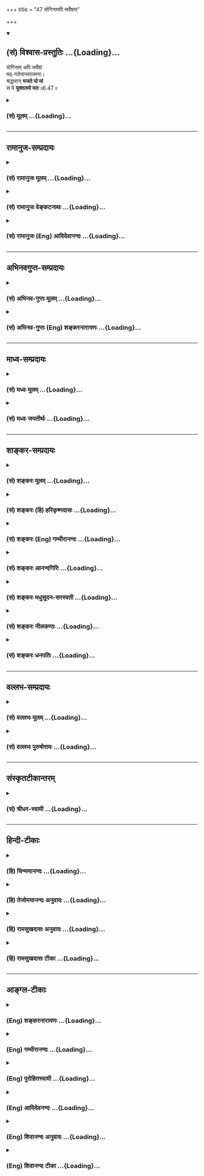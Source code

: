 +++
title = "47 योगिनामपि सर्वेषाम्"

+++
<div class="js_include" newlevelforh1="2" title="(सं) विश्वास-प्रस्तुतिः" unfilled url="/mahAbhAratam/shlokashaH/06-bhIShma-parva/03-bhagavad-gItA-parva/saMskRtam/vishvAsa-prastutiH/06_Atma-saMyama-yogaH_a/47_yoginAmapi_sarveS.md">
<details open><summary><h2>(सं) विश्वास-प्रस्तुतिः ...{Loading}...</h2></summary>

योगिनाम् अपि सर्वेषां  
मद्-गतेनान्तरात्मना।  
श्रद्धावान् **भजते यो मां**  
स मे **युक्ततमो मतः**॥6.47॥
</details>
</div>
<div class="js_include collapsed" newlevelforh1="3" title="(सं) मूलम्" unfilled url="/mahAbhAratam/shlokashaH/06-bhIShma-parva/03-bhagavad-gItA-parva/saMskRtam/mUlam/06_Atma-saMyama-yogaH_a/47_yoginAmapi_sarveS.md">
<details><summary><h3>(सं) मूलम् ...{Loading}...</h3></summary>

योगिनामपि सर्वेषां मद्गतेनान्तरात्मना।  
श्रद्धावान्भजते यो मां स मे युक्ततमो मतः।।6.47।।
</details>
</div>


_________________
## रामानुज-सम्प्रदायः
<div class="js_include collapsed" newlevelforh1="3" title="(सं) रामानुजः मूलम्" unfilled url="/mahAbhAratam/shlokashaH/06-bhIShma-parva/03-bhagavad-gItA-parva/saMskRtam/rAmAnujaH/mUlam/06_Atma-saMyama-yogaH_a/47_yoginAmapi_sarveS.md">
<details><summary><h3>(सं) रामानुजः मूलम् ...{Loading}...</h3></summary>

।।6.47।। **योगिनाम्** इति पञ्चम्यर्थे षष्ठी। सर्वभूतस्थम् इत्यादिना
चतुर्विधायोगिनः प्रतिपादिताः तेषुअनन्तर्गतत्वाद् वक्ष्यमाणस्य योगिनः न
निर्धारणे षष्ठी संभवति।**अपि सर्वेषाम्** इति सर्वशब्दनिर्दिष्टाः
तपस्विप्रभृतयः तत्र अपि उक्तेन न्यायेन पञ्चम्यर्थो ग्रहीतव्यः योगिभ्यः
अपि सर्वेभ्यो वक्ष्यमाणो योगी युक्ततमः तदपेक्षया अवरत्वे
तपस्विप्रभृतीनां योगिनां च न कश्चिद् विशेष इत्यर्थः। मेर्वपेक्षया
सर्षपाणाम् इव यद्यपि सर्षपेषु अन्योन्यन्यूनाधिकभावो विद्यते तथापि
मेर्वपेक्षया अवरत्वनिर्देशः समानः। मत्प्रियत्वातिरेकेण
अनन्यसाधारणस्वभावतया **मद्गतेन अन्तरात्मना** मनसा
बाह्याभ्यन्तरसकलवृत्तिविशेषाश्रयभूतं मनो हि अन्तरात्मा
अत्यर्थमत्प्रियत्वेन मया विना स्वधारणालाभात् मद्गतेन मनसा
**श्रद्धावान्** अत्यर्थमत्प्रियत्वेन
क्षणमात्रवियोगासहतयामप्राप्तिप्रवृत्तौ त्वरावान् **यो मां भजतेमां
विचित्रानन्तभोग्यभोक्तृवर्गभोगोपकरणभोगस्थानपरिपूर्णनिखिलजगदुदयविभवलयलीलम्
अस्पृष्टाशेषदोषानवधिकातिशयज्ञानबलैश्वर्यवीर्यशक्तितेजःप्रभृत्यसंख्येयकल्याणगुणगणनिधिं
स्वाभिमतानुरूपैकरूपाचिन्त्यदिव्याद्भुतनित्यनिरवद्यनिरतिशयौज्ज्वल्यसौन्दर्यसौगन्ध्यसौकुमार्यलावण्ययौवनाद्यनन्तगुण
निधिदिव्यरूपं वाङ्मनसापरिच्छेद्यस्वरूपस्वभावम्
अपारकारुण्यसौशील्यवात्सल्यौदार्यैश्वर्यमहोदधिम्
अनालोचितविशेषाशेषलोकशरण्यं प्रणतार्तिहरम् आश्रितवात्सल्यैकजलधिम्
अखिलमनुजनयनविषयतां गतम् अजहत्स्वस्वभावं वसुदेवगृहे अवतीर्णम्
अनवधिकातिशयतेजसा निखिलं जगद् भासयन्तम् आत्मकान्त्या विश्वम् आप्यायन्तं
भजते सेवते उपासते इत्यर्थः।** स मे युक्ततमो मतः **स सर्वेभ्यः श्रेष्ठतम
इति सर्वं सर्वदा यथावस्थितं स्वत एव साक्षात्कुर्वन् अहं मन्ये।**

</details>
</div>
<div class="js_include collapsed" newlevelforh1="3" title="(सं) रामानुजः वेङ्कटनाथः" unfilled url="/mahAbhAratam/shlokashaH/06-bhIShma-parva/03-bhagavad-gItA-parva/saMskRtam/rAmAnujaH/venkaTanAthaH/06_Atma-saMyama-yogaH_a/47_yoginAmapi_sarveS.md">
<details><summary><h3>(सं) रामानुजः वेङ्कटनाथः ...{Loading}...</h3></summary>

  
  
।।6.47।। एवं सर्वस्मादाधिक्ये जीवात्मयोगिनः प्रतिपादिते ततः परमपुरुषार्थो
नास्तीति श्रोता चरितार्थबुद्धिः स्यादिति शङ्कमानो भूमविद्यायामिव स्वयमेव
ततोऽप्यतिशयितपुरुषार्थसाधकं तदङ्गिनः स्वविषयभक्तियोगं मध्यमषट्केन
प्रतिपादयितुं स्वयमेव प्रस्तौतीत्याह तदेवमिति। उक्तैः
प्रमाणतकरुपपादितप्रकारेणेत्यर्थः। सङ्गत्यर्थं प्रथमषट्कस्य
मध्यमषट्कशेषत्वमाह परविद्याङ्गभूतमिति। तत्र प्रमाणद्योतनं
प्रजापतिवाक्योदितमिति। प्रागेवेदं प्रपञ्चितम्। एतेन
परिशुद्धप्रत्यगात्मदर्शनमात्रस्य परमयोगत्वादिकं
वदन्तोऽन्तिमयुगवेदान्तिप्रभृतयो निरस्ताः। परविद्यां परां विद्यामित्यर्थः।
अथ परा यया तदक्षरमधिगम्यते मुं.उ.1।1।5 इत्यादिवत्। यद्वा परमात्मनो
विद्यामित्यर्थः। प्रस्तौति प्रस्तावमात्रमिदं प्रपञ्चो ह्यनन्तरं
भविष्यतीति भावः।  
  
तपस्विभ्योऽधिकः 6।46 इत्यादिप्रकरणादत्रापियोगिभ्यः इत्यर्थोऽभिप्रेत इति
मन्वान आह योगिनामिति। पञ्चम्यर्थे षष्ठीति सम्बन्धसामान्यषष्ठ्याः
सम्बन्धविशेषे विवक्षावशात्पर्यवसानमिति भावः। नन्वेवं किमर्थं
परिक्लिश्यते निर्धारणे षष्ठ्यत्र सम्भवति। तथाहि प्रागुक्तेषु चतुर्षु
योगेषुसर्वभूतस्थितं यो मां भजत्येकत्वमास्थितः 6।31 इति योगी कश्चिदुक्तः
अत्रापिश्रद्धावान् भजते यो माम् इति स एव प्रत्यभिज्ञायते
अतस्तन्निर्धारणेनयुक्ततमः इति प्रशंसाऽत्र क्रियते। युक्ततमः इत्यत्र
प्रत्ययश्च निर्धारणार्थत्वसूचकः तस्मान्नासौ पञ्चम्यर्थे षष्ठीति तत्राह
सर्वभूतस्थमिति। एतेन पूर्वश्लोकेयोगी इत्येकवचननिर्देशेऽप्यत्र बहुवचनेन
नानुवादस्य विषयोऽपि दर्शितः ततः किमित्यत्राह तेष्विति। अयमभिप्रायः
परमात्मोपासको हि योगी मध्यमषट्केन वक्ष्यते तस्य च प्रस्तावोऽत्र क्रियते
नचासौ प्रागुक्तःसर्वभूतस्थितं यो माम् 6।31 इत्यादेश्च
साम्यानुसन्धानविषयत्वं प्रागेव प्रतिपादितं ततो न तस्यात्र प्रत्यभिज्ञा
किञ्चआत्मौपम्येन 6।32 इति श्लोकेसर्वभूतस्थितम् इत्याद्युक्तयोगिनोऽपि
परतरो योगी प्रागुक्तः ततश्चसर्वभूतस्थितम् इत्यादिनोक्तयोगिनोऽत्र
सर्वस्मादाधिक्यप्रतिपादने पूर्वेण विरोधः स्यात् अतोऽस्य
योगिनस्तेष्वन्यतमत्वायोगान्न निर्धारणे षष्ठीयम्
तदिदमुक्तंतेष्वनन्तर्गतत्वादिति। ननु पूर्वोक्तान्वक्ष्यमाणं च योगिनं
सामान्येन संगृह्य तेष्वन्यतमस्य वक्ष्यमाणस्य निर्धारणं किं न स्यात् मैवं
प्रतिपन्नेषु केषुचित्प्रतिपन्न एव हि कश्चिन्निर्धार्यः
अन्यथाऽतिशयविधानार्थमनुवादायोगात्। नच वक्ष्यमाणो योगीश्रोतुरर्जुनस्य इतः
पूर्वं प्रतिपन्नः इदमपिवक्ष्यमाणस्येतिपदेन सूचितम्। अतः प्रागुक्तेभ्यो
योगिभ्योऽधिकस्य वक्ष्यमाणस्य योगिनः प्रस्ताव एवायं भवितुमर्हति ततश्च
पञ्चम्यर्थत्वे विवक्षणीये न निर्धारणे षष्ठी सम्भवतीतियोगिनामपि सर्वेषाम्
इति सामानाधिकरण्येन योजनायामपिशब्दस्य मन्दप्रयोजनत्वं स्यात् योगिनां हि
प्रशंसा तदा सूचिता स्यात् सा च प्रागेव प्रतिपन्नत्वादत्र न सूचनमपेक्षते।
समुद्रादपि विपुलोऽयमित्यादिव्यवहारेष्विव विपरीतप्रतीतिश्च स्यात्
अपिशब्दस्य समुच्चयार्थत्वं प्रसिद्धिप्रकर्षवदत्रापि
सम्भवदपरित्याज्यम्योगिनामपि इत्यनेनैव गतार्थत्वेन
सर्वशब्दश्चनात्यन्तापेक्षितः यदि चापेः समुच्चयार्थत्वं सर्वशब्दस्य च
समुच्चेतव्यार्थान्तरपरत्वं सम्भवति अतस्तदेवोपादातुमुचितम्। सम्भवन्ति
चात्र सर्वशब्दार्थतया तपस्विप्रभृतयः प्रसक्ताः ते च न योगिशब्देन
संगृहीताः मुख्ये सम्भवति च तेन तल्लक्षणा न युक्ता। योगिभ्यो न्यूनानामपि
तेषामुपादानं दृष्टान्तार्थतयाऽत्यन्तोचितमेव। योगिनां तपस्विप्रभृतीनां च
समुच्चयोऽवरत्वसाम्यप्रतिपादनौपयिकत्वादत्यन्तापेक्षितः।
तदेतत्सर्वमभिप्रयन्नाह अपि सर्वेषामिति। उक्तेन न्यायेनेति।
प्रकरणवशात्तेष्वनन्तर्गतत्वादन्तर्भावयितुमशक्यत्वाच्चेति
भावः। तपस्व्यादिसङ्ग्रहाभिप्रायं वक्तुं फलितमन्वयमाह योगिभ्य इति। युक्ततम
इति अधिक इत्यर्थः। यद्वा योगिनां तपस्विप्रभृतीनां च
यथास्वमुपाययुक्तत्वात्तेभ्यः सर्वेभ्योऽयमतिशयितोपाययुक्त इत्यर्थः। अथवा
योग्यतम इत्यर्थः। एतदखिलमभिप्रेत्यश्रेष्ठतमः इति वक्ष्यति। योगिभ्योऽपि
न्यूनतमास्तपस्विप्रभृतयः किमर्थमत्र संगृह्यन्त इत्यत्र दृष्टान्तार्थतां
विशदयतितदपेक्षयेति। लौकिकोदाहरणेन द्रढयतिमेर्वपेक्षयेति। नन्ववरत्वे न
कश्चिद्विशेष इत्ययुक्तम् तथासति तपस्विप्रभृतीनां योगिनां
चात्यन्तसमत्वप्रसङ्गात् अस्ति च विशेषो मेर्वपेक्षयापि सर्षपाणां मात्रया
न्यूनाधिकभावेनावरत्वावरतरत्वरूपः तत्राह यद्यपीति। नेदानीं मिथस्तारतम्यं
निषिध्यते किन्तु मिथस्तारतम्यवतामप्यत्यन्तातिशयितापेक्षया
न्यूनत्वमात्रमविशिष्टं तावतैव चावरत्वव्यवहारोऽप्यविशिष्टो जायत इति
भावः।  
  
मत्प्रियत्वातिरेकेणेति अहं प्रियः प्रीतिविषयो यस्य स मत्प्रियः तस्य
भावस्तत्त्वं भक्त्यतिरेकेणेत्यर्थः। अनन्यसाधारणस्वभावतयेति
स्वाभिमतभोग्यमेव हि धारकमिति भावः। बाह्येन्द्रियशरीराद्यपेक्षयाऽत्र
मनसोऽन्तरात्मशब्दवाच्यत्वम्। भक्तिकाष्ठादशायां
श्रद्धाशब्दस्येच्छादिमात्रविषयत्वमनुचितम् अत
इच्छाकार्यत्वराविषयतामिच्छायाश्च त्वराहेतुं तीव्रदशापत्तिं दर्शयति
अत्यर्थेत्यादिना। भजनीयतया निर्दिष्टस्य श्रुतिस्मृत्यादिशतैः
वक्ष्यमाणषट्कद्वयेन चोक्तानुपासनोपयुक्ताकारान्मामित्यनेन विवक्षितान्
दर्शयतिविचित्रेत्यादिना आप्याययन्तमित्यन्तेन।
तत्रापिवाङ्मनसापरिच्छेद्यस्वरूपस्वभावम् इत्यन्तानि विशेषणानि
परत्वौपयिकानि। ततः पराणि तु सौलभ्यौपयिकानीति विवेकः। तदुभयाभिधानं च
अतिसुलभस्य तृणादेः अतिदुर्लभस्य मेर्वादेश्चान्यतरवैकल्येनानुपादेयत्वात्।
कारणवाक्यस्थानां
सद्ब्रह्मात्मादिसामान्यशब्दानामनन्यथासिद्धविशेषोपस्थापकनारायणपदार्थपर्यवसानमभिप्रयन्जन्माद्यस्य
यतः ब्र.सू.1।1।2 इति सूत्रनिरूपितार्थेन यतो वा इमानि तै.उ.3।1
इत्यादिवाक्येन प्रतिपादितं जिज्ञास्यस्य ब्रह्मणो लक्षणं
दर्शयित्यमाणजगत्कारणत्ववैश्वरूप्यादिवैभवे धनञ्जयसारथौ दर्शयति
विचित्रेति। कारणत्वमुखेन लीलाविभूतियोगः प्रतिपादितः अथ
कारणत्वशङ्कितदोषवत्त्वगुणवैकल्यशङ्कानिवृत्त्यर्थं
शोधकवाक्यादिसिद्धमुभयलिङ्गत्वं दर्शयति
अस्पृष्टेति। अस्पृष्टाशेषदोषेत्यस्य गुणविशेषणत्वे दोषसामानाधिकरण्याभावो
विवक्षितः गुणिविशेषणत्वे दोषात्यन्ताभावः।  
  
अथ शुभाश्रयाप्राकृतविग्रहविशिष्टत्वप्रतिपादनमुखेन
दिव्याभरणायुधमहिषीपरिजनस्थानादियोगमुपलक्षयन् नित्यविभूतियोगं सूचयति
स्वाभिमतेति। एवमुभयविभूतियोगादुभयलिङ्गत्वाच्च फलितं केवलपरत्वे
वाङ्मनसापरिच्छेद्यतयोपासनायोग्यत्वमपि सूचयितुं परत्वातिशयमाह वाङ्मनसेति।
स्वरूपमीश्वरत्वादिकम् आनन्दत्वादिकं वा। स्वभावस्तु निरूपितस्वरूपविशेषका
धर्माः। उक्तं परत्वमेव स्वरूपम् वक्ष्यमाणं सौलभ्यं तु स्वभाव इत्येके।
अवतारसौलभ्यहेतूनाह अपारेत्यादिना। प्रत्येकमेषां महोदधिंस्त्रियो
वैश्यास्तथा शूद्राः 9।32सकृदेव प्रपन्नाय तवास्मीति च याचते। अभयं
सर्वभूतेभ्यो ददाम्येतद्ब्रह्मतं मम वा.रा.6।18।33सर्वलोकशरण्याय
वा.रा.6।17।17यदि वा रावणः स्वयम् वा.रा.6।18।34 इत्यादिभिः सिद्धं दर्शयति
अनालोचितेति। विशेषाः जातिगुणवृत्तविद्यादिरूपाः। उक्ताः कारुण्यादिगुणाः
एवंविधशरण्यत्वे हेतवः। शरण्यशब्देनाभिगमनीयत्वमुक्तम्
तत्फलभूतविरोधिनिरसनशीलतामाह प्रणतार्तिहरमिति। सर्वसाधारणतया गुणान्तरैः
सह निर्दिष्टमपि वात्सल्यगुणं भूयोऽपि विशेषसम्बन्धानुसन्धानाय
विशेषतोऽवतारेषु कार्यकरत्वज्ञापनाय सापराधानामभीतये ज्ञानादिरहितदशायामपि
स्वयमेव रक्षक इति प्रदर्शनाय तत्प्रतिबन्धकभूतपरमात्मवैमुख्यनिवृत्तिये च
पृथगनुसन्धत्तेआश्रितवात्सल्यैकजलधिमिति। उक्तकारुण्यादिगुणगणफलितं
प्रकृतावतारस्यावतारान्तराद्वैलक्षण्यमाह अखिलेति। अजोऽपि सन्नव्ययात्मा 4।6
इत्यादिना पूर्वोक्तं स्मारयतिअजहदिति। अवतारविशेषमाश्रितो हि
मामित्याहेत्यभिप्रायेणाह वसुदेवेति।
तेजःकान्तिरूपावतारविग्रहगुणविशेषाभ्यां अवतारदशायामेव
परत्वसौलभ्यव्यञ्जकाभ्यां उपासकचित्ताकर्षणमभिप्रेत्याहअनवधिकेति। अत्रापि
भास्वरत्वं तेजः तत एवानभिभवनीयत्वमपि सिद्धम्। कान्तिस्तु रामणीयकं
लावण्यापरपर्यायचन्द्रिकाकल्पा प्रभा वा। अतएव हिआप्याययन्तमित्यक्तम्।
एतेनविश्वमाप्याययन् कान्त्या सा.सं.2।70 स्मारितम्। भजते इत्यस्य
विवक्षितं वक्तुं धातुपाठपठितमर्थं तावत् दर्शयतिसेवत इति। सेवा
भक्तिरुपास्तिः इति नैघण्टुकप्रसिद्धिमाश्रित्य विवक्षिते श्रुतिप्रसिद्धे
स्थापयतिउपास्त इत्यर्थ इति। योगिनामपि सर्वेषाम् इत्युक्तं वर्गद्वयं
सङ्कलय्य सर्वेभ्य इत्युक्तम्। मे मतः इत्यत्रास्मच्छब्दाभिप्रेतमाह
सर्वमित्यादिना। अत्रापियो वेत्ति युगपत् न्या.तं. इत्यादिकमनुसंहितम्। इति
कवितार्किकसिंहस्य सर्वतन्त्रस्वतन्त्रस्य श्रीमद्वेङ्कटनाथस्य
वेदान्ताचार्यस्य कृतिषु भगवद्रामानुजविरचितश्रीमद्गीताभाष्यटीकायां
तात्पर्यचन्द्रिकायां षष्ठोऽध्यायः।।6।।

</details>
</div>
<div class="js_include collapsed" newlevelforh1="3" title="(सं) रामानुजः (Eng) आदिदेवानन्दः" unfilled url="/mahAbhAratam/shlokashaH/06-bhIShma-parva/03-bhagavad-gItA-parva/saMskRtam/rAmAnujaH/english/AdidevAnandaH/06_Atma-saMyama-yogaH_a/47_yoginAmapi_sarveS.md">
<details><summary><h3>(सं) रामानुजः (Eng) आदिदेवानन्दः ...{Loading}...</h3></summary>

6.47 'Yoginam', which is the genitive case, has to be taken in the sense of the ablative. In the verses beginning with, 'He sees the self as abiding in all beings' (6.29), Yogins at four degrees of attainment have been mentioned. Since the Yogin who is now mentioned in this passage cannot be included in the four types mentioned earlier, the genitive case specifying one out of many will be inappropriate here. In 'api sarvesam,' those who practise austerities etc., are referred to by the word 'sarva' (all). According to the principle set forth, here also the case ending has to be taken as ablative. The meaning therefore is that the Yogin who is now referred to, is the most integrated compared with those mentioned earlier and all other types. Compared to this Yogin, the differences in point of superiority and inferiority among the other Yogins such as the performers of austerities etc., are of no significance like mustard-seeds compared to Mount Meru. Even though there exists smallness and bigness in relation to one another among mustard-seeds, still when compared to Meru, such distinctions among them have no significance, as they are all small compared to Meru. I consider him the most integrated who, with his innermost self, has his mind fixed on Me, on account of My being the only object of his overflowing love and also on account of his having a nature which cannot be supported by anything other than Myself; who has 'faith,' i.e., who strives rapidly to attain Me because of his being unable to bear a moment's separation from Me on account of My being very dear to him; and who 'worships Me,'
i.e., serves Me with devotion and meditates on Me - Me whose sportive delight brings about the origination, sustentation and dissolution of the entire cosmos filled with multifarious and innumerable objects of enjoyment, enjoyers, means and places of enjoyment; who is untouched by any evil without exception; whose divine figure is the treasue-house of innumerable multitudes of auspicious, unlimited and unsurpassed attributes such as knowledge, power, lordship, energy, potency and splendour; whose divine figure is the treasure-house of infinite,
unsurpassed attributes agreeable and highly worthy, such as radiance,
beauty, fragrance, tenderness, pervading sweetness and youthfulness which are uniform, inconceivable and divine, wondrous, eternal and flawless; whose essential nature and alities transcend all thought and words; who is the great ocean of compassion, condescension, paternal love and beauty; who is the impartial refuge of all beings without exception and without considerations of any difference; who is the reliever of the distress of supplicants; who is the great, unfathomable ocean of affection for supplicants; who has become visible to the eyes of all men without abandoning His essential nature; who has incarnated in the house of Vasudeva; who has made the entire would illumined with His limitless and excellent glory; and who has satisfied the entire universe with the impeccable glory of beauty. The idea is that I, who by Myself alone see all things directly as they are, look upon him, the last mentioned type of Yogi here, as superior to all other types mentioned earlier.

</details>
</div>


_________________
## अभिनवगुप्त-सम्प्रदायः
<div class="js_include collapsed" newlevelforh1="3" title="(सं) अभिनव-गुप्तः मूलम्" unfilled url="/mahAbhAratam/shlokashaH/06-bhIShma-parva/03-bhagavad-gItA-parva/saMskRtam/abhinava-guptaH/mUlam/06_Atma-saMyama-yogaH_a/47_yoginAmapi_sarveS.md">
<details><summary><h3>(सं) अभिनव-गुप्तः मूलम् ...{Loading}...</h3></summary>

।।6.47।। न च निरीश्वरं कष्टयोगमात्रं संसिद्धिदं इति उच्यते योगिनामपीति।
सर्वयोगिमध्ये य एवं मामन्तःकरणे निवेश्य भक्तिश्रद्धातत्परो
गुरुचरणसेवालब्धसंप्रदायक्रमेण मामेव नान्यत् +++(N नान्यम्)+++ भजते विमृशति +++(SN
omit विमृशति K substitutes विमृश्यते)+++ स मे युक्ततमः परमेश्वरसमाविष्टः +++(S
omits परमेश्वरसमाविष्टः)+++। इति सेश्वरस्य ज्ञानस्य सर्वप्राधान्यमुक्तम्
इति।

</details>
</div>
<div class="js_include collapsed" newlevelforh1="3" title="(सं) अभिनव-गुप्तः (Eng) शङ्करनारायणः" unfilled url="/mahAbhAratam/shlokashaH/06-bhIShma-parva/03-bhagavad-gItA-parva/saMskRtam/abhinava-guptaH/english/shankaranArAyaNaH/06_Atma-saMyama-yogaH_a/47_yoginAmapi_sarveS.md">
<details><summary><h3>(सं) अभिनव-गुप्तः (Eng) शङ्करनारायणः ...{Loading}...</h3></summary>

6.47 Yoginam etc. He, who establishes Me in his internal organ; who is
totally addicted to devotion and faith and who serves i.e., internally
experiences Me alone, and not anything else, following the method of
tradition, learnt by rendering service to the revered teachers-he alone
among all the Yogins, is the best master of the Yoga i.e., one who is
fully absorbed in the Supreme Lord. Thus the superiority of the Yoga
with Godly knowledge over all \[other means\] has been explained.

</details>
</div>


_________________
## माध्व-सम्प्रदायः
<div class="js_include collapsed" newlevelforh1="3" title="(सं) मध्वः मूलम्" unfilled url="/mahAbhAratam/shlokashaH/06-bhIShma-parva/03-bhagavad-gItA-parva/saMskRtam/madhvaH/mUlam/06_Atma-saMyama-yogaH_a/47_yoginAmapi_sarveS.md">
<details><summary><h3>(सं) मध्वः मूलम् ...{Loading}...</h3></summary>

।।6.47।। Sri Madhvacharya did not comment on this sloka.

</details>
</div>
<div class="js_include collapsed" newlevelforh1="3" title="(सं) मध्वः जयतीर्थः" unfilled url="/mahAbhAratam/shlokashaH/06-bhIShma-parva/03-bhagavad-gItA-parva/saMskRtam/madhvaH/jayatIrthaH/06_Atma-saMyama-yogaH_a/47_yoginAmapi_sarveS.md">
<details><summary><h3>(सं) मध्वः जयतीर्थः ...{Loading}...</h3></summary>

।।6.47।। Sri Jayatirtha did not comment on this sloka.  
  

</details>
</div>


_________________
## शाङ्कर-सम्प्रदायः
<div class="js_include collapsed" newlevelforh1="3" title="(सं) शङ्करः मूलम्" unfilled url="/mahAbhAratam/shlokashaH/06-bhIShma-parva/03-bhagavad-gItA-parva/saMskRtam/shankaraH/mUlam/06_Atma-saMyama-yogaH_a/47_yoginAmapi_sarveS.md">
<details><summary><h3>(सं) शङ्करः मूलम् ...{Loading}...</h3></summary>

।।6.47।। **योगिनामपि सर्वेषां** रुद्रादित्यादिध्यानपराणां मध्ये
**मद्गतेन** मयि वासुदेवे समाहितेन **अन्तरात्मना** अन्तःकरणेन
**श्रद्धावान्** श्रद्दधानः सन् **भजते** सेवते **यो माम् स मे** मम
**युक्ततमः** अतिशयेन युक्तः **मतः** अभिप्रेतः इति।।  
  
इति श्रीमत्परमहंसपरिव्राजकाचार्यस्य श्रीगोविन्दभगवत्पूज्यपाद  
  
शिष्यस्य श्रीमच्छंकरभगवतः कृतौ श्रीमद्भगवद्गीताभाष्येषष्ठोऽध्यायः।।  
  

</details>
</div>
<div class="js_include collapsed" newlevelforh1="3" title="(सं) शङ्करः (हि) हरिकृष्णदासः" unfilled url="/mahAbhAratam/shlokashaH/06-bhIShma-parva/03-bhagavad-gItA-parva/saMskRtam/shankaraH/hindI/harikRShNadAsaH/06_Atma-saMyama-yogaH_a/47_yoginAmapi_sarveS.md">
<details><summary><h3>(सं) शङ्करः (हि) हरिकृष्णदासः ...{Loading}...</h3></summary>

।।6.47।। रुद्र आदित्य आदि देवोंके ध्यानमें लगे हुए समस्त योगियोंसे भी जो
योगी श्रद्धायुक्त हुआ मुझ वासुदेवमें अच्छी प्रकार स्थित किये हुए
अन्तःकरणसे मुझे ही भजता है उसे मैं युक्ततम अर्थात् अतिशय श्रेष्ठ योगी
मानता हूँ।

</details>
</div>
<div class="js_include collapsed" newlevelforh1="3" title="(सं) शङ्करः (Eng) गम्भीरानन्दः" unfilled url="/mahAbhAratam/shlokashaH/06-bhIShma-parva/03-bhagavad-gItA-parva/saMskRtam/shankaraH/english/gambhIrAnandaH/06_Atma-saMyama-yogaH_a/47_yoginAmapi_sarveS.md">
<details><summary><h3>(सं) शङ्करः (Eng) गम्भीरानन्दः ...{Loading}...</h3></summary>

6.47 Api, even; sarvesam yoginam, among all the yogis, among those who
are immersed in meditation on Rudra, Aditya, and others; yah, he who;
bhajate, adores; mam, Me; antaratmana,with his mind; madgatena, fixed on
Me, concentrated on Me who am Vasudeva; and sraddhavan, with faith,
becoming filled with faith; sah, he; is matah, considered; me, by Me; to
be yukta-tamah, the best of the yogis, engaged in Yoga most intensely.
\[It has been shown thus far that Karma-yoga has monasticism as its
ultimate culmination. And in the course of expounding Dhyana-yoga
together with its ausxiliaries, and instructing about the means to
control the mind, the Lord rules out the possibility of absolute ruin
for a person fallen from Yoga. He has also stated that steadfastness in
Knowledge is for a man who knows the meaning of the word tvam (thou) (in
'Thou are That'). All these instructions amount to declaring that
Liberation comes from the knowledge of the great Upanisadic saying,
'Thou art That.'\]

</details>
</div>
<div class="js_include collapsed" newlevelforh1="3" title="(सं) शङ्करः आनन्दगिरिः" unfilled url="/mahAbhAratam/shlokashaH/06-bhIShma-parva/03-bhagavad-gItA-parva/saMskRtam/shankaraH/AnandagiriH/06_Atma-saMyama-yogaH_a/47_yoginAmapi_sarveS.md">
<details><summary><h3>(सं) शङ्करः आनन्दगिरिः ...{Loading}...</h3></summary>

।।6.47।। नन्वादित्यो विराडात्मा सूत्रं कारणमक्षरमित्येतेषामुपासका भूयांसो
योगिनो गम्यन्ते तेषां कतमः श्रेयानिष्यते तत्राह **योगिनामिति।** यो
भगवन्तं सगुणं निर्गुणं वा यथोक्तेन चेतसा श्रद्दधानः सन्ननवरतमनुसंधत्ते स
युक्तानां मध्येऽतिशयेन युक्तः श्रेयानीश्वरस्याभिप्रेतो नहि
तदीयोऽभिप्रायोऽन्यथा भवितुमर्हतीत्यर्थः। तदनेनाध्यायेन कर्मयोगस्य
संन्यासहेतोर्मर्यादां दर्शयता साङ्गं च योगं विवृण्वता
मनोनिग्रहोपायोपदेशेन योगभ्रष्टस्यात्यन्तिकनाशशङ्कावकाशं शिथिलयता
त्वंपदार्थाभिज्ञस्य ज्ञाननिष्ठत्वोक्त्या वाक्यार्थज्ञानान्मुक्तिरिति
साधितम्। इत्यानन्दगिरिकृतगीताभाष्यटीकायां षष्ठोऽध्यायः।।6।।  
  

</details>
</div>
<div class="js_include collapsed" newlevelforh1="3" title="(सं) शङ्करः मधुसूदन-सरस्वती" unfilled url="/mahAbhAratam/shlokashaH/06-bhIShma-parva/03-bhagavad-gItA-parva/saMskRtam/shankaraH/madhusUdana-sarasvatI/06_Atma-saMyama-yogaH_a/47_yoginAmapi_sarveS.md">
<details><summary><h3>(सं) शङ्करः मधुसूदन-सरस्वती ...{Loading}...</h3></summary>

।।6.47।। इदानीं सर्वयोगिश्रेष्ठं योगिनं वदन्नध्यायमुपसंहरति योगिनां
वसुरुद्रादित्यादिक्षुद्रदेवताभक्तानां सर्वेषामपि मध्ये मयि भगवति
वासुदेवे पुण्यपरिपाकविशेषाद्गतेन प्रीतिवशान्निविष्टेन
मद्गतेनान्तरात्मनान्तःकरणेन प्राग्भवीयसंस्कारपाटवात्साधुसङ्गाच्च मद्भजन
एव श्रद्धावानतिशयेन श्रद्दधानः सन् भजते सेवते सततं चिन्तयति यो मां
नारायणमीश्वरेश्वरं सगुणं निर्गुणं वा
मनुष्योऽयमीश्वरान्तरसाधारणोऽयमित्यादिभ्रमं हित्वा स एव मद्भक्तो योगी
युक्ततमः सर्वेभ्यः समाहितचित्तेभ्यो युक्तेभ्यः श्रेष्ठो मे मम
परमेश्वरस्य सर्वज्ञस्य मतो निश्चितः। समानेऽपि योगाभ्यासक्लेशे
समानेऽपिभजनायासे मद्भक्तिशून्येभ्यो मद्भक्तस्यैव श्रेष्ठत्वात्त्वं
मद्भक्तः परमो युक्ततमोऽनायासेन भवितुं शक्ष्यसीति भावः। तदनेनाध्यायेन
कर्मयोगस्य बुद्धिशुद्धिहेतोर्मर्यादां दर्शयता ततश्च
कृतसर्वकर्मसंन्यासस्य साङ्गं योगं विवृण्वता मनोनिग्रहोपायं
चाक्षेपनिरासपूर्वकमुपदिशता योगभ्रष्टस्य पुरुषार्थशून्यताशङ्कां च
शिथिलयता कर्मकाण्डं त्वंपदार्थनिरूपणं च समापितम्। अतःपरं श्रद्धावान्भजते
यो मामिति सूत्रितं भक्तियोगं भजनीयं च भगवन्तं वासुदेवं तत्पदार्थं
निरूपयितुमग्रिममध्यायषट्कमारभ्यत इति शिवम्।  
  

</details>
</div>
<div class="js_include collapsed" newlevelforh1="3" title="(सं) शङ्करः नीलकण्ठः" unfilled url="/mahAbhAratam/shlokashaH/06-bhIShma-parva/03-bhagavad-gItA-parva/saMskRtam/shankaraH/nIlakaNThaH/06_Atma-saMyama-yogaH_a/47_yoginAmapi_sarveS.md">
<details><summary><h3>(सं) शङ्करः नीलकण्ठः ...{Loading}...</h3></summary>

।।6.47।। समाप्तः कर्मप्रधानस्त्वंपदार्थविवेकः। अतःपरमुपासनाप्राधान्येन
तत्पदार्थं निरूपयितुकामस्तदुपासनां महाफलत्वेन स्तौति **योगिनामिति।**
दैवमेवापरे यज्ञमित्यादिना चतुर्थाध्यायप्रोक्ता द्वादशयोगास्तद्वतां
योगिनां सर्वेषां मध्ये यो मद्गतेन मयि वासुदेवे समर्पितेनान्तरात्मना
चित्तेन श्रद्धावान्सन् मां भजते स मे मम युक्ततमोऽतिशयेन युक्तः श्लाघ्यो
मतोऽभिप्रेतः। तस्मान्मद्भक्तो भवेति भावः।

</details>
</div>
<div class="js_include collapsed" newlevelforh1="3" title="(सं) शङ्करः धनपतिः" unfilled url="/mahAbhAratam/shlokashaH/06-bhIShma-parva/03-bhagavad-gItA-parva/saMskRtam/shankaraH/dhanapatiH/06_Atma-saMyama-yogaH_a/47_yoginAmapi_sarveS.md">
<details><summary><h3>(सं) शङ्करः धनपतिः ...{Loading}...</h3></summary>

।।6.47।। योगिनामन्यदेवताध्यानयुक्तानामपि सर्वेषां मध्ये मद्गतेन मयि
वासुदेवे समाहितेनान्तरात्मनान्तःकरणेन श्रद्धावान्वासुदेवान्न परं
किंचिदिति श्रद्दधानः सन् यो मां भजते सेवते स मेऽतिशयेन यक्तो युक्ततमः
सर्वोत्तमो ध्यानयोगी मतोऽभिप्रेतः। अतस्त्वमेतादृशो ध्यानयोगी भवेत्याशयः।
तदनेने षष्ठाध्यायेन कर्मयोगस्य संन्यासहेतोर्मर्यादारुपं साङ्ग ध्यानयोगं
मनोनिग्रहोपायं योगभ्रष्टस्य दुर्गत्यभावेन सुगत्या मोक्षाप्तिं
वासुदेवभजनस्य श्रैष्ठ्यं च दर्शयताऽनेन साधनेन शुद्धत्वंपदार्थोभिज्ञस्य
वाक्यार्थज्ञानान्मोक्ष िति प्रसाधितम्।। ईशाराधनतत्परेण मनसा
कर्मादिसंतन्वता कर्तृत्वादिविवर्जितेन निगमैर्लब्धा विशुद्धात्मता।
येनाप्तं परमैकतां सुखधनां स्वं नौमि तं शाश्वतं प्रत्यञ्चं परमार्थतो
भ्रमवशाज्जीवं स्वरुपाच्च्युतम्। इति
श्रीपरमहंसपरिव्राजकाचार्यश्रीबालस्वामिश्रीपादशिष्यदत्तवंशावतंसरामकुमारसुनुधनपतिविदुषा
विरचितायां श्रीगीताभाष्योत्कर्षदीपिकायां षष्ठोऽध्यायः समाप्तः।।6।।  
  

</details>
</div>


_________________
## वल्लभ-सम्प्रदायः
<div class="js_include collapsed" newlevelforh1="3" title="(सं) वल्लभः मूलम्" unfilled url="/mahAbhAratam/shlokashaH/06-bhIShma-parva/03-bhagavad-gItA-parva/saMskRtam/vallabhaH/mUlam/06_Atma-saMyama-yogaH_a/47_yoginAmapi_sarveS.md">
<details><summary><h3>(सं) वल्लभः मूलम् ...{Loading}...</h3></summary>

।।6.47।। योगिनामपि सर्वेषां मध्ये मत्पुष्टिभक्तिपरायणः श्रेष्ठः।
यन्निरुद्धं मय्येव चित्तं फलादौ च समं योगेऽपेक्षितं युक्तं
तथाभूतेनान्तरात्मा श्रद्धावान्
श्रीमदाचार्यवर्योपदेशवाक्येष्वास्तिक्यबुद्धिमान् सन् मां वासुदेवं भजते
सेवते यः स मे युक्ततमो मतः। अतो योगफलितशरणभक्तिमान् भवेति गूढाभिसन्धिः।
अतएवोक्तमाचार्यरत्नैः साङ्ख्ययोगौ निरूप्यादौ मोहमुत्सार्य फाल्गुने।
भक्तिपीयूषपातारं कृतवानिति संग्रहः। उक्तमध्यायषट्केऽपि स्वधर्मकरणं मतम्।
विवेकेन च धैर्येण साङ्ख्ये योगे च भक्तितः। सूत्रवदिदमुक्तम्।  
  

</details>
</div>
<div class="js_include collapsed" newlevelforh1="3" title="(सं) वल्लभः पुरुषोत्तमः" unfilled url="/mahAbhAratam/shlokashaH/06-bhIShma-parva/03-bhagavad-gItA-parva/saMskRtam/vallabhaH/puruShottamaH/06_Atma-saMyama-yogaH_a/47_yoginAmapi_sarveS.md">
<details><summary><h3>(सं) वल्लभः पुरुषोत्तमः ...{Loading}...</h3></summary>

  
  
।।6.47।। योगिनोऽपि बहुविधा इति तन्मध्ये दास्यधर्मेण भजनवानुत्तम इत्याह
योगिनामपीति। सर्वेषामपि योगिनां मध्ये योगिनस्त्रिविधाः योगाभ्यासेन
भगवद्ध्याननिष्ठाः भक्तियोगेन साधनसेवनपराः रसात्मकस्वसंयोगभावनिष्ठाः
तन्मध्ये मद्गतेन अन्तरात्मना भावात्मकस्वरूपेण मम
स्वशक्तिसंयोगेच्छारूपयोगेन मदर्थं श्रद्धावान् प्रेमयुक्तो यो मां भजते स
मे मम युक्ततमः अत्यन्तं युक्तः प्रियो मतोऽभिमत इत्यर्थः। अतस्तथाभावेन
त्वं योगी भवेति भावः।  
  
दास्यात्मकस्वयोगेन भक्तिमार्गभ्रमं हि यः। नाशयामास पार्थस्य स मे कृष्णः
प्रसीदतु**।।1।।**

</details>
</div>


_________________
## संस्कृतटीकान्तरम्
<div class="js_include collapsed" newlevelforh1="3" title="(सं) श्रीधर-स्वामी" unfilled url="/mahAbhAratam/shlokashaH/06-bhIShma-parva/03-bhagavad-gItA-parva/saMskRtam/shrIdhara-svAmI/06_Atma-saMyama-yogaH_a/47_yoginAmapi_sarveS.md">
<details><summary><h3>(सं) श्रीधर-स्वामी ...{Loading}...</h3></summary>

।।6.47।। योगिनामपि यमनियमादिपराणां मध्ये मद्भक्तः श्रेष्ठ इत्याह
**योगिनामिति।** मद्गतेन मय्यासक्तेनान्तरात्मना मनसा यो मां परमेश्वरं
वासुदेवं श्रद्धायुक्तः सन्भजते स योगयुक्तेषु श्रेष्ठो मम संमतः। अतो
मद्भक्तो भवेति भावः।

</details>
</div>


_________________
## हिन्दी-टीकाः
<div class="js_include collapsed" newlevelforh1="3" title="(हि) चिन्मयानन्दः" unfilled url="/mahAbhAratam/shlokashaH/06-bhIShma-parva/03-bhagavad-gItA-parva/hindI/chinmayAnandaH/06_Atma-saMyama-yogaH_a/47_yoginAmapi_sarveS.md">
<details><summary><h3>(हि) चिन्मयानन्दः ...{Loading}...</h3></summary>

।।6.47।। पूर्व श्लोक में आध्यात्मिक साधनाओं का तुलनात्मक मूल्यांकन करके
ध्यानयोग को सर्वश्रेष्ठ सिद्ध किया गया है। अब इस श्लोक में समस्त योगियों
में भी सर्वश्रेष्ठ योगी कौन है इसे स्पष्ट किया गया है। ध्यानाभ्यास की
प्रारम्भिक अवस्था में साधक को प्रयत्नपूर्वक ध्येय विषयक वृत्ति बनाये
रखनी पड़ती है और मन को बारम्बार विजातीय वृत्ति से परावृत्त करना पड़ता
है। स्वाभाविक ही है कि प्रारम्भ में ध्यान प्रयत्नपूर्वक ही होगा सहज
नहीं। ध्येय (ध्यान का विषय) के स्वरूप तथा मन को स्थिर करने की विधि के
आधार पर ध्यान साधना का विभिन्न प्रकार से वर्गीकरण किया जा सकता है। इस
दृष्टि से हमारी परम्परा में प्रतीकोपासना ईश्वर के सगुण साकार रूप का
ध्यान गुरु की उपासना कुण्डलिनी पर ध्यान अथवा मन्त्र के जपरूप ध्यान आदि
का उपदेश दिया गया है। इसी आधार पर कहा जाता है कि योगी भी अनेक प्रकार के
होते हैं। यहाँ भगवान् स्पष्ट करते हैं कि उपर्युक्त योगियों में श्रेष्ठ
और सफल योगी कौन है। जो श्रद्धावान् योगी मुझ से एकरूप हो गया है तथा मुझे
भजता है वह युक्ततम है। यह श्लोक सम्पूर्ण योगशास्त्र का सार है और इस कारण
इसके गूढ़ अभिप्राय को स्पष्ट करने के लिए अनेक ग्रंथों की रचना की जा सकती
है। यही कारण है कि भगवान् आगामी सम्पूर्ण अध्याय में इस मन्त्र रूप श्लोक
की व्याख्या करते हैं। इस अध्याय को समझने की दृष्टि से इस स्थान पर इतना ही
जानना पर्याप्त होगा कि ध्यानाभ्यास का प्रयोजन मन को संगठित करने में उतना
नहीं है जितना कि अन्तकरण को आत्मस्वरूप में लीन करके शुद्ध स्वरूप की
अनुभूति करने में है। यह कार्य वही पुरुष सफलतापूर्वक कर सकता है जो
श्रद्धायुक्त होकर मेरा अर्थात् आत्मस्वरूप का ही भजन करता है। भजन शब्द के
साथ अनेक अनावश्यक अर्थ जुड़ गये हैं और आजकल इसका अर्थ होता है कर्मकाण्ड
अथवा पौराणिक पूजा का विशाल आडम्बर। ऐसी पूजा का न पुजारी के लिए विशेष
अर्थ होता है और न उन भक्तों को जो पूजा कर्म को देखते हुए खड़े रहते हैं।
कभीकभी भजन का अर्थ होता है वाद्यों के साथ उच्च स्वर में कीर्तन करना
जिसमें भावुक प्रवृति के लोगों को बड़ा रस आता है और वे भावावेश में
उत्तेजित होकर अन्त में थक जाते हैं। यदा कदा ही उन्हें आत्मानन्द का
अस्पष्टसा भान होता होगा। वेदान्त शास्त्र में भजन का अर्थ है जीव का
समर्पण भाव से किया गया सेवा कर्म। भक्तिपूर्ण समर्पण से उस साधक को मन से
परे आत्मतत्त्व का साक्षात् अनुभव होता है। इस प्रकार जो योगी आत्मानुसंधान
रूप भजन करता है वह परमात्मस्वरूप में एक हो जाता है। ऐसे ही योगी को यहां
सर्वश्रेष्ठ कहा गया है। वेदान्त की भाषा में कहा जायेगा कि जिस योगी ने
अनात्म जड़उपाधियों से तादात्म्य दूर करके आत्मस्वरूप को पहचान लिया है वह
श्रेष्ठतम योगी है। Conclusionँ़ तत्सदिति श्रीमद्भगवद्गीतासूपनिषस्तु
ब्रह्मविद्यायां योगशास्त्रे  
  
श्रीकृष्णार्जुनसंवादे ध्यानयोगो नाम षष्ठोऽध्याय।। इस प्रकार
श्रीकृष्णार्जुनसंवाद के रूप में ब्रह्मविद्या और योगशास्त्र स्वरूप
श्रीमद्भगवद्गीतोपनिषद् का ध्यानयोग नामक छठवां अध्याय समाप्त होता है।  
  

</details>
</div>
<div class="js_include collapsed" newlevelforh1="3" title="(हि) तेजोमयानन्दः अनुवादः" unfilled url="/mahAbhAratam/shlokashaH/06-bhIShma-parva/03-bhagavad-gItA-parva/hindI/tejomayAnandaH/anuvAdaH/06_Atma-saMyama-yogaH_a/47_yoginAmapi_sarveS.md">
<details><summary><h3>(हि) तेजोमयानन्दः अनुवादः ...{Loading}...</h3></summary>

।।6.47।। समस्त योगियों में जो भी श्रद्धावान् योगी मुझ में युक्त हुये
अन्तरात्मा से (अर्थात् एकत्व भाव से मुझे भजता है, वह मुझे युक्ततम
(सर्वश्रेष्ठ) मान्य है।।

</details>
</div>
<div class="js_include collapsed" newlevelforh1="3" title="(हि) रामसुखदासः अनुवादः" unfilled url="/mahAbhAratam/shlokashaH/06-bhIShma-parva/03-bhagavad-gItA-parva/hindI/rAmasukhadAsaH/anuvAdaH/06_Atma-saMyama-yogaH_a/47_yoginAmapi_sarveS.md">
<details><summary><h3>(हि) रामसुखदासः अनुवादः ...{Loading}...</h3></summary>

।।6.47।। सम्पूर्ण योगियोंमें भी जो श्रद्धावान् भक्त मुझमें तल्लीन हुए
मनसे मेरा भजन करता है, वह मेरे मतमें सर्वश्रेष्ठ योगी है।

</details>
</div>
<div class="js_include collapsed" newlevelforh1="3" title="(हि) रामसुखदासः टीका" unfilled url="/mahAbhAratam/shlokashaH/06-bhIShma-parva/03-bhagavad-gItA-parva/hindI/rAmasukhadAsaH/TIkA/06_Atma-saMyama-yogaH_a/47_yoginAmapi_sarveS.md">
<details><summary><h3>(हि) रामसुखदासः टीका ...{Loading}...</h3></summary>

।।6.47।।***व्याख्या--*'योगिनामपि सर्वेषाम्'--**जिनमें जडतासे
सम्बन्ध-विच्छेद करनेकी मुख्यता है, जो कर्मयोग, साङ्ख्ययोग, हठयोग,
मन्त्रयोग, लययोग आदि साधनोंके द्वारा अपने स्वरूपकी प्राप्ति-(अनुभव-) में
ही लगे हुए हैं, वे योगी सकाम तपस्वियों, ज्ञानियों और कर्मियोंसे श्रेष्ठ
हैं। परन्तु उन सम्पूर्ण योगियोंमें भी केवल मेरे साथ सम्बन्ध जोड़नेवाला
भक्तियोगी सर्वश्रेष्ठ है।

</details>
</div>


_________________
## आङ्ग्ल-टीकाः
<div class="js_include collapsed" newlevelforh1="3" title="(Eng) शङ्करनारायणः" unfilled url="/mahAbhAratam/shlokashaH/06-bhIShma-parva/03-bhagavad-gItA-parva/english/shankaranArAyaNaH/06_Atma-saMyama-yogaH_a/47_yoginAmapi_sarveS.md">
<details><summary><h3>(Eng) शङ्करनारायणः ...{Loading}...</h3></summary>

6.47. He, who has faith and serves Me with his inner self gone to Me, he is considered by Me as the best master of Yoga, among all the men of Yoga.

</details>
</div>
<div class="js_include collapsed" newlevelforh1="3" title="(Eng) गम्भीरानन्दः" unfilled url="/mahAbhAratam/shlokashaH/06-bhIShma-parva/03-bhagavad-gItA-parva/english/gambhIrAnandaH/06_Atma-saMyama-yogaH_a/47_yoginAmapi_sarveS.md">
<details><summary><h3>(Eng) गम्भीरानन्दः ...{Loading}...</h3></summary>

6.47 Even among all the yogis, he who adores Me with his mind fixed on Me and with faith,he is considered by Me to be the best of the yogis.

</details>
</div>
<div class="js_include collapsed" newlevelforh1="3" title="(Eng) पुरोहितस्वामी" unfilled url="/mahAbhAratam/shlokashaH/06-bhIShma-parva/03-bhagavad-gItA-parva/english/purohitasvAmI/06_Atma-saMyama-yogaH_a/47_yoginAmapi_sarveS.md">
<details><summary><h3>(Eng) पुरोहितस्वामी ...{Loading}...</h3></summary>

6.47 I look upon him as the best of mystics who, full of faith,
worshippeth Me and abideth in Me."

</details>
</div>
<div class="js_include collapsed" newlevelforh1="3" title="(Eng) आदिदेवनन्दः" unfilled url="/mahAbhAratam/shlokashaH/06-bhIShma-parva/03-bhagavad-gItA-parva/english/AdidevanandaH/06_Atma-saMyama-yogaH_a/47_yoginAmapi_sarveS.md">
<details><summary><h3>(Eng) आदिदेवनन्दः ...{Loading}...</h3></summary>

6.47 He who with faith worships Me, whose inmost self is fixed in Me, I consider him as the greatest of the Yogins.

</details>
</div>
<div class="js_include collapsed" newlevelforh1="3" title="(Eng) शिवानन्दः अनुवादः" unfilled url="/mahAbhAratam/shlokashaH/06-bhIShma-parva/03-bhagavad-gItA-parva/english/shivAnandaH/anuvAdaH/06_Atma-saMyama-yogaH_a/47_yoginAmapi_sarveS.md">
<details><summary><h3>(Eng) शिवानन्दः अनुवादः ...{Loading}...</h3></summary>

6.47 And among all the Yogis he who, full of faith and with his inner self merged in Me, worships Me is deemed by Me to be the most devout.

</details>
</div>
<div class="js_include collapsed" newlevelforh1="3" title="(Eng) शिवानन्दः टीका" unfilled url="/mahAbhAratam/shlokashaH/06-bhIShma-parva/03-bhagavad-gItA-parva/english/shivAnandaH/TIkA/06_Atma-saMyama-yogaH_a/47_yoginAmapi_sarveS.md">
<details><summary><h3>(Eng) शिवानन्दः टीका ...{Loading}...</h3></summary>

6.47 योगिनाम् of Yogis; अपि even; सर्वेषाम् of all; मद्गतेन merged in Me; अन्तरात्मना with inner Self; श्रद्धावान् endowed with faith; भजते
worships; यः who; माम् Me; सः he; मे to Me; युक्ततमः most devout; मतः is deemed.Commentary Among all Yogis He who worships Me; the Absolute; is superior to those who worship the lesser gods such as the Vasus; Rudra;
Aditya; etc.The inner self merged in Me The mind absorbed in Me;
(Cf.VI.32);(This chapter is known by the names Atmasamyama Yoga and Adhyatma Yoga also.)Thus in the Upanishads of the glorious Bhagavad Gita; the science of the Eternal; the scripture of Yoga; the dialogue between Sri Krishna and Arjuna; ends the sixth discourse entitledThe Yoga of Meditation.  
  

</details>
</div>
